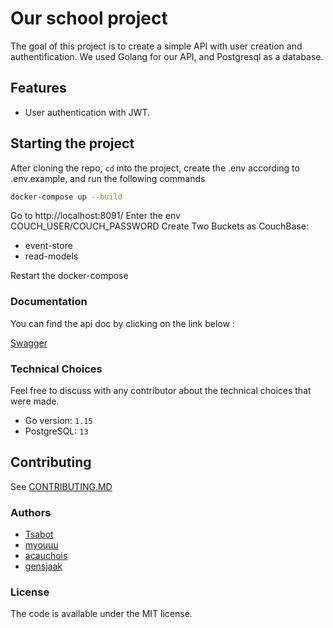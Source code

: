 # Our school project

The goal of this project is to create a simple API with user creation and authentification.
We used Golang for our API, and Postgresql as a database.

## Features

- User authentication with JWT.

## Starting the project

After cloning the repo, `cd` into the project, create the .env according to .env.example, and run the following commands

```bash
docker-compose up --build
```

Go to http://localhost:8091/
Enter the env COUCH_USER/COUCH_PASSWORD
Create Two Buckets as CouchBase:

- event-store
- read-models

Restart the docker-compose

### Documentation

You can find the api doc by clicking on the link below :

[Swagger](https://app.swaggerhub.com/apis-docs/acauchois/GoTemplate/1.0.0)

### Technical Choices

Feel free to discuss with any contributor about the technical choices that were made.

- Go version: `1.15`
- PostgreSQL: `13`

## Contributing

See [CONTRIBUTING.MD](https://github.com/HETIC-MT-P2021/CQRSES_GROUP1/blob/main/CONTRIBUTING.MD)

### Authors

- [Tsabot](https://github.com/Tsabot)
- [myouuu](https://github.com/myouuu)
- [acauchois](https://github.com/acauchois)
- [gensjaak](https://github.com/gensjaak)

### License

The code is available under the MIT license.
